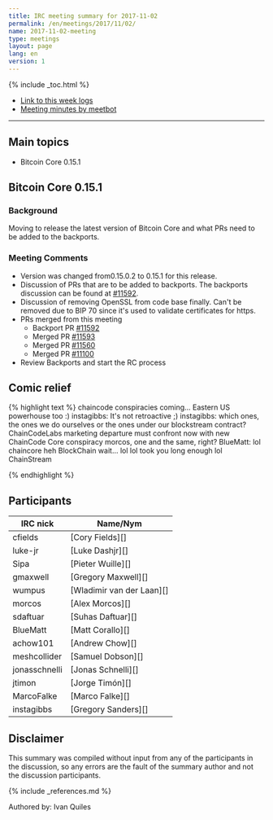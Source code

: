 ```yaml
---
title: IRC meeting summary for 2017-11-02
permalink: /en/meetings/2017/11/02/
name: 2017-11-02-meeting
type: meetings
layout: page
lang: en
version: 1
---
```

{% include _toc.html %}

- [Link to this week logs](https://botbot.me/freenode/bitcoin-core-dev/2017-11-02/?msg=93048278&page=2)
- [Meeting minutes by meetbot](http://www.erisian.com.au/meetbot/bitcoin-core-dev/2017/bitcoin-core-dev.2017-11-02-19.01.html)

---

## Main topics

- Bitcoin Core 0.15.1

## Bitcoin Core 0.15.1

### Background

  Moving to release the latest version of Bitcoin Core and what PRs need to be added to the backports.

### Meeting Comments

- Version was changed from0.15.0.2 to 0.15.1 for this release.  
- Discussion of PRs that are to be added to backports. The backports discussion can be found at [#11592][].
- Discussion of removing OpenSSL from code base finally. Can't be removed due to BIP 70 since it's used to validate certificates for https.
- PRs merged from this meeting
  - Backport PR [#11592][]
  - Merged PR [#11593][]
  - Merged PR [#11560][]
  - Merged PR [#11100][]
- Review Backports and start the RC process

## Comic relief

{% highlight text %}
<jtimon> chaincode conspiracies coming...
<instagibbs> Eastern US powerhouse too :)
<MarcoFalke> instagibbs: It's not retroactive ;)
<morcos> instagibbs: which ones, the ones we do ourselves or the ones under our blockstream contract?
<jonasschnelli> ChainCodeLabs marketing departure must confront now with new ChainCode Core conspiracy
<instagibbs> morcos, one and the same, right?
<jtimon> BlueMatt: lol
<achow101> chaincore
<jonasschnelli> heh
<cfields> BlockChain
wait...
<sdaftuar> lol
<gmaxwell> lol
<morcos> took you long enough
<jonasschnelli> lol
<sipa> ChainStream

{% endhighlight %}

## Participants

| IRC nick        | Name/Nym                  |
|-----------------|---------------------------|
| cfields         | [Cory Fields][]           |
| luke-jr         | [Luke Dashjr][]           |
| Sipa            | [Pieter Wuille][]           |
| gmaxwell        | [Gregory Maxwell][]       |
| wumpus          | [Wladimir van der Laan][] |
| morcos          | [Alex Morcos][]           |
| sdaftuar        | [Suhas Daftuar][]         |
| BlueMatt        | [Matt Corallo][]          |
| achow101        | [Andrew Chow][]           |
| meshcollider    | [Samuel Dobson][]         |
| jonasschnelli   | [Jonas Schnelli][]         |
| jtimon           | [Jorge Timón][]          |
| MarcoFalke       | [Marco Falke][]          |
| instagibbs       | [Gregory Sanders][]          |

## Disclaimer

This summary was compiled without input from any of the participants in the discussion, so any errors are the fault of the summary author and not the discussion participants.

[#11592]: https://github.com/bitcoin/bitcoin/issues/11592
[#11593]: https://github.com/bitcoin/bitcoin/issues/11593
[#11560]: https://github.com/bitcoin/bitcoin/issues/11560
[#11100]: https://github.com/bitcoin/bitcoin/issues/11000

{% include _references.md %}

Authored by: Ivan Quiles
